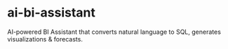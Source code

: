 # ai-bi-assistant
AI-powered BI Assistant that converts natural language to SQL, generates visualizations &amp; forecasts.
